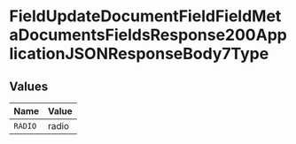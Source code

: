 # FieldUpdateDocumentFieldFieldMetaDocumentsFieldsResponse200ApplicationJSONResponseBody7Type


## Values

| Name    | Value   |
| ------- | ------- |
| `RADIO` | radio   |